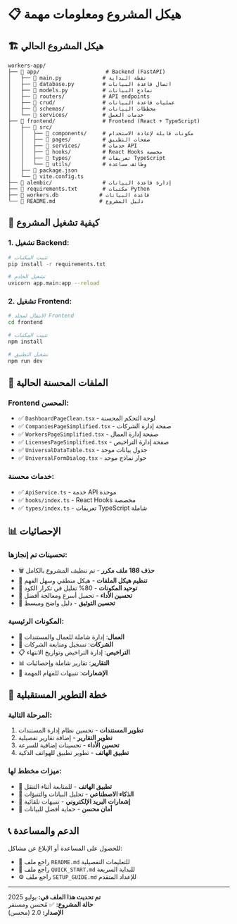 # 📋 هيكل المشروع ومعلومات مهمة

## 🏗️ هيكل المشروع الحالي

```
workers-app/
├── 📁 app/                     # Backend (FastAPI)
│   ├── 📄 main.py             # نقطة البداية
│   ├── 📄 database.py         # اتصال قاعدة البيانات
│   ├── 📄 models.py           # نماذج البيانات
│   ├── 📁 routers/            # API endpoints
│   ├── 📁 crud/               # عمليات قاعدة البيانات
│   ├── 📁 schemas/            # مخططات البيانات
│   └── 📁 services/           # خدمات العمل
├── 📁 frontend/               # Frontend (React + TypeScript)
│   ├── 📁 src/
│   │   ├── 📁 components/     # مكونات قابلة لإعادة الاستخدام
│   │   ├── 📁 pages/          # صفحات التطبيق
│   │   ├── 📁 services/       # خدمات API
│   │   ├── 📁 hooks/          # React Hooks مخصصة
│   │   ├── 📁 types/          # تعريفات TypeScript
│   │   └── 📁 utils/          # وظائف مساعدة
│   ├── 📄 package.json
│   └── 📄 vite.config.ts
├── 📁 alembic/                # إدارة قاعدة البيانات
├── 📄 requirements.txt        # مكتبات Python
├── 📄 workers.db             # قاعدة البيانات
└── 📄 README.md              # دليل المشروع
```

## 🚀 كيفية تشغيل المشروع

### 1. تشغيل Backend:
```bash
# تثبيت المكتبات
pip install -r requirements.txt

# تشغيل الخادم
uvicorn app.main:app --reload
```

### 2. تشغيل Frontend:
```bash
# الانتقال لمجلد Frontend
cd frontend

# تثبيت المكتبات
npm install

# تشغيل التطبيق
npm run dev
```

## 🔧 الملفات المحسنة الحالية

### Frontend المحسن:
- ✅ `DashboardPageClean.tsx` - لوحة التحكم المحسنة
- ✅ `CompaniesPageSimplified.tsx` - صفحة إدارة الشركات
- ✅ `WorkersPageSimplified.tsx` - صفحة إدارة العمال
- ✅ `LicensesPageSimplified.tsx` - صفحة إدارة التراخيص
- ✅ `UniversalDataTable.tsx` - جدول بيانات موحد
- ✅ `UniversalFormDialog.tsx` - حوار نماذج موحد

### خدمات محسنة:
- ✅ `ApiService.ts` - خدمة API موحدة
- ✅ `hooks/index.ts` - React Hooks مخصصة
- ✅ `types/index.ts` - تعريفات TypeScript شاملة

## 📊 الإحصائيات

### تحسينات تم إنجازها:
- 🗑️ **حذف 188 ملف مكرر** - تم تنظيف المشروع بالكامل
- 📁 **تنظيم هيكل الملفات** - هيكل منطقي وسهل الفهم
- 🔄 **توحيد المكونات** - 80% تقليل في تكرار الكود
- 🎯 **تحسين الأداء** - تحميل أسرع ومعالجة أفضل
- 📝 **تحسين التوثيق** - دليل واضح ومبسط

### المكونات الرئيسية:
- 👥 **العمال**: إدارة شاملة للعمال والمستندات
- 🏢 **الشركات**: تسجيل ومتابعة الشركات
- 📋 **التراخيص**: إدارة التراخيص وتواريخ الانتهاء
- 📊 **التقارير**: تقارير شاملة وإحصائيات
- 🔔 **الإشعارات**: تنبيهات للمهام المهمة

## 🎯 خطة التطوير المستقبلية

### المرحلة التالية:
1. **تطوير المستندات** - تحسين نظام إدارة المستندات
2. **تطوير التقارير** - إضافة تقارير تفصيلية
3. **تحسين الأداء** - تحسينات إضافية للسرعة
4. **تطبيق الهاتف** - تطوير تطبيق للهواتف الذكية

### ميزات مخطط لها:
- 📱 **تطبيق الهاتف** - للمتابعة أثناء التنقل
- 🤖 **الذكاء الاصطناعي** - تحليل البيانات والتنبؤات
- 📧 **إشعارات البريد الإلكتروني** - تنبيهات تلقائية
- 🔐 **أمان محسن** - حماية أفضل للبيانات

## 📞 الدعم والمساعدة

للحصول على المساعدة أو الإبلاغ عن مشاكل:
- 📖 راجع ملف `README.md` للتعليمات التفصيلية
- 🚀 راجع ملف `QUICK_START.md` للبداية السريعة
- ⚙️ راجع ملف `SETUP_GUIDE.md` للإعداد المتقدم

---
**تم تحديث هذا الملف في:** يوليو 2025  
**حالة المشروع:** ✅ مُحسن ومستقر  
**الإصدار:** 2.0 (محسن)

